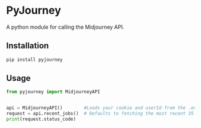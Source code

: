 # PyJourney

A python module for calling the Midjourney API.

## Installation

```bash
pip install pyjourney
```

## Usage

```python
from pyjourney import MidjourneyAPI


api = MidjourneyAPI()        #Loads your cookie and userId from the .env file  (required for now.)
request = api.recent_jobs()  # Defaults to fetching the most recent 35 jobs you've done.
print(request.status_code)
```
